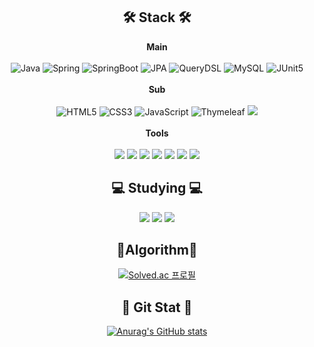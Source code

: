 <div align='center'>

## 🛠 Stack 🛠
<div>
<b>Main</b></br></br>
<img alt="Java" src="https://img.shields.io/badge/java-%23ED8B00.svg?&style=for-the-badge&logo=java&logoColor=white"/>
<img alt="Spring" src="https://img.shields.io/badge/spring%20-%236DB33F.svg?&style=for-the-badge&logo=spring&logoColor=white"/> 
<img alt="SpringBoot" src="https://img.shields.io/badge/Spring Boot-6DB33F?style=for-the-badge&logo=Spring Boot&logoColor=white">
<img alt="JPA" src="https://img.shields.io/badge/JPA-0008C1?style=for-the-badge&logo=Hibernate&logoColor=white">
<img alt="QueryDSL" src="https://img.shields.io/badge/QueryDSL-009688?style=for-the-badge&logoColor=white"> 
<img alt="MySQL" src="https://img.shields.io/badge/MySQL-4479A1?style=for-the-badge&logo=MySQL&logoColor=white">
<img alt="JUnit5" src="https://img.shields.io/badge/JUnit5-25A162?style=for-the-badge&logo=JUnit5&logoColor=white">
</div>

</br>
<div>
<b>Sub</b></br></br>
<img alt="HTML5" src="https://img.shields.io/badge/html5%20-%23E34F26.svg?&style=for-the-badge&logo=html5&logoColor=white"/>
<img alt="CSS3" src="https://img.shields.io/badge/css3%20-%231572B6.svg?&style=for-the-badge&logo=css3&logoColor=white"/>
<img alt="JavaScript" src="https://img.shields.io/badge/javascript%20-%23323330.svg?&style=for-the-badge&logo=javascript&logoColor=%23F7DF1E"/>
<img alt="Thymeleaf" src="https://img.shields.io/badge/Thymeleaf-005F0F?style=for-the-badge&logo=Thymeleaf&logoColor=white">
<img src="https://img.shields.io/badge/redis-%23DD0031.svg?style=for-the-badge&logo=redis&logoColor=white">
</div>

</br>
<div>
<b>Tools</b></br></br>
<img src="https://img.shields.io/badge/Git-F05032?style=for-the-badge&logo=Git&logoColor=white">
<img src="https://img.shields.io/badge/GitHub-181717?style=for-the-badge&logo=GitHub&logoColor=white">
<img src="https://img.shields.io/badge/IntelliJ IDEA-2146C7?style=for-the-badge&logo=IntelliJ IDEA&logoColor=white">
<img src="https://img.shields.io/badge/-Swagger-%23Clojure?style=for-the-badge&logo=swagger&logoColor=white">
<img src="https://img.shields.io/badge/Postman-%23Clojure?style=for-the-badge&logo=postman&logoColor=white">
<img src="https://img.shields.io/badge/SonarQube-4E9BCD?style=for-the-badge&logo=SonarQube&logoColor=white">
<img src="https://img.shields.io/badge/RabbitMQ-FF6600?style=for-the-badge&logo=RabbitMQ&logoColor=white">
</div>

## 💻 Studying 💻
<div>
<img src="https://img.shields.io/badge/Spring%20Security-6DB33F?style=for-the-badge&logo=Spring%20Security&logoColor=white">
<img src="https://img.shields.io/badge/docker-2496ED?style=for-the-badge&logo=docker&logoColor=white">
<img src="https://img.shields.io/badge/AWS-%23FF9900.svg?style=for-the-badge&logo=amazon-aws&logoColor=white">
</div>
 
 ## 📏Algorithm📏
[![Solved.ac
프로필](http://mazassumnida.wtf/api/v2/generate_badge?boj=ljg0610)](https://solved.ac/ljg0610)

## 👋 Git Stat 👋
[![Anurag's GitHub stats](https://github-readme-stats.vercel.app/api?username=ljg0610)](https://github.com/ljg0610/github-readme-stats)
</div>

